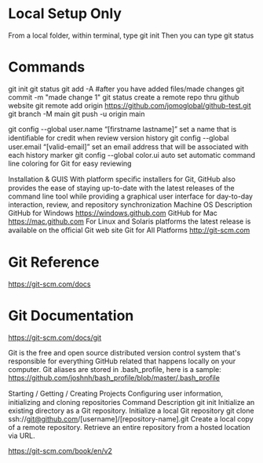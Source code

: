 
# Local Setup Only

From a local folder, within terminal, type git init
Then you can type git status

# Commands

git init
git status
git add -A          #after you have added files/made changes
git commit -m  "made change 1"
git status
create a remote repo thru github website
git remote add origin https://github.com/jomoglobal/github-test.git
git branch -M main
git push -u origin main


git config --global user.name “[firstname lastname]”	set a name that is identiﬁable for credit when review version history
git config --global user.email “[valid-email]”	set an email address that will be associated with each history marker
git config --global color.ui auto	set automatic command line coloring for Git for easy reviewing

Installation & GUIS
With platform speciﬁc installers for Git, GitHub also provides the ease of staying up-to-date with the latest releases of the command line tool while providing a graphical user interface for day-to-day interaction, review, and repository synchronization
Machine OS	Description
GitHub for Windows	https://windows.github.com
GitHub for Mac	https://mac.github.com
For Linux and Solaris platforms	the latest release is available on the oﬃcial Git web site
Git for All Platforms	http://git-scm.com

# Git Reference
https://git-scm.com/docs
# Git Documentation
https://git-scm.com/docs/git

Git is the free and open source distributed version control system that's responsible for everything GitHub related that happens locally on your computer.
Git aliases are stored in .bash_profile, here is a sample: https://github.com/joshnh/bash_profile/blob/master/.bash_profile

Starting / Getting / Creating Projects
Conﬁguring user information, initializing and cloning repositories
Command	Description
git init	Initialize an existing directory as a Git repository. Initialize a local Git repository
git clone ssh://git@github.com/[username]/[repository-name].git	Create a local copy of a remote repository. Retrieve an entire repository from a hosted location via URL.

https://git-scm.com/book/en/v2